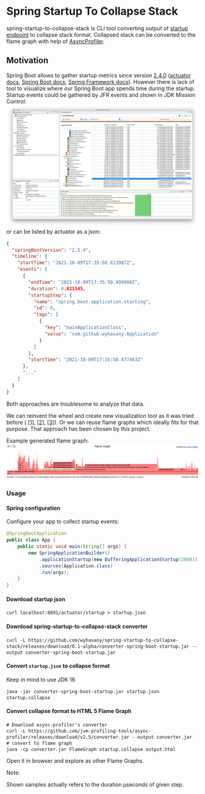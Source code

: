 # Spring Startup To Collapse Stack

spring-startup-to-collapse-stack is CLI tool converting output of 
[startup endpoint](https://docs.spring.io/spring-boot/docs/current/actuator-api/htmlsingle/#startup)
to collapse stack format. Collapsed stack can be converted to the flame graph with help of 
[AsyncProfiler](https://github.com/jvm-profiling-tools/async-profiler).

## Motivation

Spring Boot allows to gather startup metrics since version 
[2.4.0](https://spring.io/blog/2020/11/12/spring-boot-2-4-0-available-now) 
([actuator docs](https://docs.spring.io/spring-boot/docs/current/actuator-api/htmlsingle/#startup), 
[Spring Boot docs](https://docs.spring.io/spring-boot/docs/current/reference/htmlsingle/#features.spring-application.startup-tracking),
[Spring Framework docs](https://docs.spring.io/spring-framework/docs/current/reference/html/core.html#context-functionality-startup)).
However there is lack of tool to visualize where our Spring Boot app spends time during the startup.
Startup events could be gathered by JFR events and shown in JDK Mission Control:
![img/jdk-mission-control.png](img/jdk-mission-control.png)
or can be listed by actuator as a json:
```json
{
  "springBootVersion": "2.5.4",
  "timeline": {
    "startTime": "2021-10-09T17:35:50.813987Z",
    "events": [
      {
        "endTime": "2021-10-09T17:35:50.899008Z",
        "duration": 0.021545,
        "startupStep": {
          "name": "spring.boot.application.starting",
          "id": 0,
          "tags": [
            {
              "key": "mainApplicationClass",
              "value": "com.github.wyhasany.Application"
            }
          ]
        },
        "startTime": "2021-10-09T17:35:50.877463Z"
      },
      "..."
    ]
  }
}
```
Both approaches are troublesome to analyze that data.

We can reinvent the wheel and create new visualization tool as it was tried before (
[[1]](https://ik.am/eventviewer),
[[2]](https://alexey-lapin.github.io/spring-boot-startup-analyzer/),
[[3]](https://spring-boot-startup-analyzer.netlify.app/)).
Or we can reuse flame graphs which ideally fits for that purpose. That approach has been
chosen by this project.

Example generated flame graph:
![img/flamegraph.png](img/flamegraph.png)

### Usage

#### Spring configuration

Configure your app to collect startup events:

```java
@SpringBootApplication
public class App {
    public static void main(String[] args) {
        new SpringApplicationBuilder()
            .applicationStartup(new BufferingApplicationStartup(2048))
            .sources(Application.class)
            .run(args);
    }
}
```

#### Download startup json

```shell
curl localhost:8091/actuator/startup > startup.json
```

#### Download spring-startup-to-collapse-stack converter
```shell
curl -L https://github.com/wyhasany/spring-startup-to-collapse-stack/releases/download/0.1-alpha/converter-spring-boot-startup.jar --output converter-spring-boot-startup.jar
```

#### Convert `startup.json` to collapse format

Keep in mind to use JDK 16
```shell
java -jar converter-spring-boot-startup.jar startup.json startup.collapse
```

#### Convert collapse format to HTML 5 Flame Graph
```shell
# Download async-profiler's converter
curl -L https://github.com/jvm-profiling-tools/async-profiler/releases/download/v2.5/converter.jar --output converter.jar
# convert to flame graph
java -cp converter.jar FlameGraph startup.collapse output.html
```

Open it in browser and explore as other Flame Graphs. 

Note:

Shown samples actually refers to the duration µseconds of given step.
